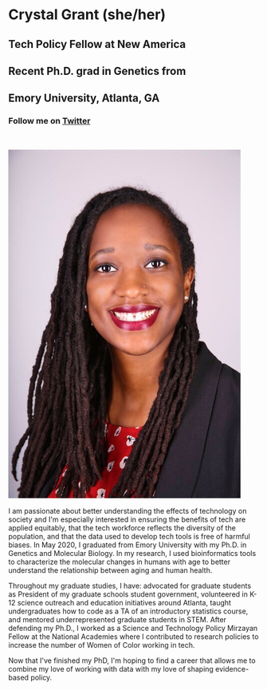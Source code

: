 # **Crystal Grant (she/her)**
## Tech Policy Fellow at New America
## Recent Ph.D. grad in Genetics from
## Emory University, Atlanta, GA
### Follow me on [Twitter](http://twitter.com/itscrystalgrant)

&nbsp;

![](headshot.jpg)

I am passionate about better understanding the effects of technology on society and I'm especially interested in ensuring the benefits of tech are applied equitably, that the tech workforce reflects the diversity of the population, and that the data used to develop tech tools is free of harmful biases. In May 2020, I graduated from Emory University with my Ph.D. in Genetics and Molecular Biology. In my research, I used bioinformatics tools to characterize the molecular changes in humans with age to better understand the relationship between aging and human health.

Throughout my graduate studies, I have: advocated for graduate students as President of my graduate schools student government, volunteered in K-12 science outreach and education initiatives around Atlanta, taught undergraduates how to code as a TA of an introductory statistics course, and mentored underrepresented graduate students in STEM. After defending my Ph.D., I worked as a Science and Technology Policy Mirzayan Fellow at the National Academies where I contributed to research policies to increase the number of Women of Color working in tech.

Now that I've finished my PhD, I'm hoping to find a career that allows me to combine my love of working with data with my love of shaping evidence-based policy.
